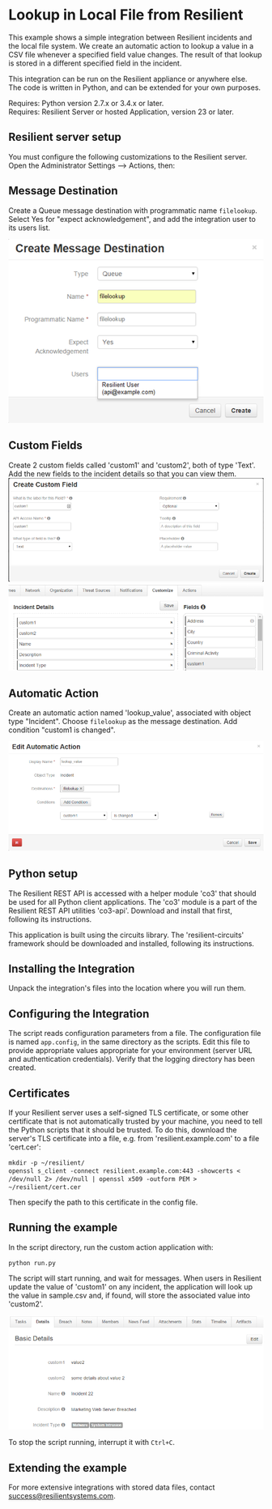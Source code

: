 Lookup in Local File from Resilient
===================================

This example shows a simple integration between Resilient incidents and
the local file system.  We create an automatic action to lookup a value in 
a CSV file whenever a specified field value changes. The result of that lookup
is stored in a different specified field in the incident.

This integration can be run on the Resilient appliance or anywhere else.  
The code is written in Python, and can be extended for your own purposes.

Requires: Python version 2.7.x or 3.4.x or later.<br/>
Requires: Resilient Server or hosted Application, version 23 or later.

## Resilient server setup

You must configure the following customizations to the Resilient server.
Open the Administrator Settings --> Actions, then:

## Message Destination

Create a Queue message destination with programmatic name `filelookup`.
Select Yes for "expect acknowledgement", and add the integration user
to its users list.

![Custom message destination](documentation/messagedestination.png)

## Custom Fields

Create 2 custom fields called 'custom1' and 'custom2', both of type
'Text'.  Add the new fields to the incident details so that you can
view them. 
![Custom Fields](documentation/customfield.png)
![Edit Incident Details](documentation/incidentdetails.png)

## Automatic Action

Create an automatic action named 'lookup_value', associated with object type
"Incident".  Choose `filelookup` as the message destination. Add condition
"custom1 is changed".

![Custom Automatic Action](documentation/automaticaction.png)

## Python setup

The Resilient REST API is accessed with a helper module 'co3' that should be
used for all Python client applications.  The 'co3' module is a part of the
Resilient REST API utilities 'co3-api'.  Download and install that first,
following its instructions.

This application is built using the circuits library.  The 'resilient-circuits' 
framework should be downloaded and installed, following its instructions.

## Installing the Integration

Unpack the integration's files into the location where you will run them.

## Configuring the Integration

The script reads configuration parameters from a file.
The configuration file is named `app.config`, in the same
directory as the scripts.  Edit this file to provide appropriate values
appropriate for your environment (server URL and authentication credentials).
Verify that the logging directory has been created.

## Certificates

If your Resilient server uses a self-signed TLS certificate, or some
other certificate that is not automatically trusted by your machine,
you need to tell the Python scripts that it should be trusted.
To do this, download the server's TLS certificate into a file,
e.g. from 'resilient.example.com' to a file 'cert.cer':

    mkdir -p ~/resilient/
    openssl s_client -connect resilient.example.com:443 -showcerts < /dev/null 2> /dev/null | openssl x509 -outform PEM > ~/resilient/cert.cer

Then specify the path to this certificate in the config file.


## Running the example

In the script directory, run the custom action application with:

    python run.py

The script will start running, and wait for messages.  When users in Resilient
update the value of 'custom1' on any incident, the application will look
up the value in sample.csv and, if found, will store the associated value
into 'custom2'. 

![Search Results](documentation/results.png)

To stop the script running, interrupt it with `Ctrl+C`.

## Extending the example

For more extensive integrations with stored data files, contact
[success@resilientsystems.com](success@resilientsystems.com).